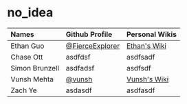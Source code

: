 # no_idea 
| Names | Github Profile | Personal Wikis | 
| :--- | :--- | :--- | 
| Ethan Guo  | [@FierceExplorer](https://github.com/FierceExplorer) | [Ethan's Wiki](https://github.com/FierceExplorer/no_idea/wiki/Ethan-Guo-Personal-Wiki) | 
| Chase Ott | asdfdsf | asdfsadf | 
| Simon Brunzell |  asdfadsf | asdfsdf | 
| Vunsh Mehta | [@vunsh](https://github.com/vunsh) | [Vunsh's Wiki](https://github.com/FierceExplorer/no_idea/wiki/Vunsh's-personal-wiki) |
| Zach Ye |  asdasdf | asdfasdf | 
